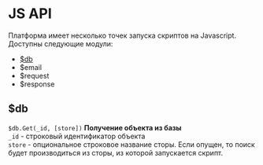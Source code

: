 # JS API

Платформа имеет несколько точек запуска скриптов на Javascript.
Доступны следующие модули:
* [$db](#db)
* $email
* $request
* $response

<a name="db"></a>
## $db

```$db.Get(_id, [store])```  **Получение объекта из базы**  
```_id``` - строковый идентификатор объекта  
```store``` - опциональное строковое название сторы. Если опущен, то поиск будет производиться из сторы, из которой запускается скрипт.


